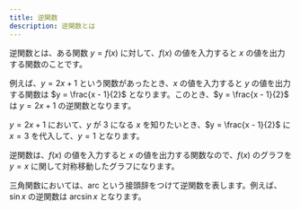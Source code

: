 ```yaml
---
title: 逆関数
description: 逆関数とは
---
```


逆関数とは、ある関数 $y = f(x)$ に対して、$f(x)$ の値を入力すると $x$ の値を出力する関数のことです。

例えば、$y = 2x + 1$ という関数があったとき、$x$ の値を入力すると $y$ の値を出力する関数は $y = \frac{x - 1}{2}$ となります。このとき、$y = \frac{x - 1}{2}$ は $y = 2x + 1$ の逆関数となります。

$y = 2x + 1$ において、$y$ が $3$ になる $x$ を知りたいとき、$y = \frac{x - 1}{2}$ に $x = 3$ を代入して、$y = 1$ となります。

逆関数は、$f(x)$ の値を入力すると $x$ の値を出力する関数なので、$f(x)$ のグラフを $y = x$ に関して対称移動したグラフになります。

三角関数においては、arc という接頭辞をつけて逆関数を表します。例えば、$\sin x$ の逆関数は $\arcsin x$ となります。
